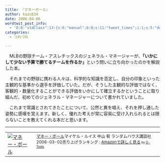 ```yaml
---
title: 『マネーボール』
author: kazu634
date: 2006-04-06
wordtwit_post_info:
  - 'O:8:"stdClass":13:{s:6:"manual";b:0;s:11:"tweet_times";i:1;s:5:"delay";i:0;s:7:"enabled";i:1;s:10:"separation";s:2:"60";s:7:"version";s:3:"3.7";s:14:"tweet_template";b:0;s:6:"status";i:2;s:6:"result";a:0:{}s:13:"tweet_counter";i:2;s:13:"tweet_log_ids";a:1:{i:0;i:2321;}s:9:"hash_tags";a:0:{}s:8:"accounts";a:1:{i:0;s:7:"kazu634";}}'
categories:
  - つれづれ

---
```

<div class="section">
</p> 
  
<p>
    　MLBの野球チーム・アスレチックスのジェネラル・マネージャーが、<b>「いかにして少ない予算で勝てるチームを作るか」</b>という問いに立ち向かったのかを解説した本。
</p></p> 
  
<p>
    　それまでの野球に携わる人々は、科学的な知識を否定し、自分の印象といった主観的な基準から選手を評価していた。だが、そうした主観的な評価ではなく、客観的・数量化することができる評価をいかにして確立するかということに取り組んだ、初めてのジェネラル・マネージャーについて書かれていました。
</p></p> </p> 
  
<p>
    　これまで常識とされてきたことについて、公然と異を唱え、それを押し通した姿勢に感嘆を覚えます。新しく、優れた考えが常に容易に受け入れられるとは限らないことを教えてくれる本だと思います。
</p></p> 
  
<hr />
  
<p>
<center>
</center>
</p>
  
<p>
<table cellpadding="5" border="0">
<tr>
<td valign="top">
<a href="https://www.amazon.co.jp/exec/obidos/ASIN/4270100281/goodpic-22/ref=nosim/" onclick="__gaTracker('send', 'event', 'outbound-article', 'https://www.amazon.co.jp/exec/obidos/ASIN/4270100281/goodpic-22/ref=nosim/', '');" target="_blank"><img alt="マネー・ボール" src="http://images.amazon.com/images/P/4270100281.01._SCMZZZZZZZ_.jpg" border="0" /></a>
</td>
        
<td valign="top">
<font size="-1"><a href="https://www.amazon.co.jp/exec/obidos/ASIN/4270100281/goodpic-22/ref=nosim/" onclick="__gaTracker('send', 'event', 'outbound-article', 'https://www.amazon.co.jp/exec/obidos/ASIN/4270100281/goodpic-22/ref=nosim/', 'マネー・ボール');" target="_blank">マネー・ボール</a>マイケル・ルイス 中山 宥 ランダムハウス講談社 2006-03-02売り上げランキング : <a href="https://www.amazon.co.jp/exec/obidos/ASIN/4270100281/goodpic-22/ref=nosim/" onclick="__gaTracker('send', 'event', 'outbound-article', 'https://www.amazon.co.jp/exec/obidos/ASIN/4270100281/goodpic-22/ref=nosim/', 'Amazonで詳しく見る');" target="_blank">Amazonで詳しく見る</a></font><font size="-2"> by <a href="http://www.goodpic.com/mt/aws/index.html" onclick="__gaTracker('send', 'event', 'outbound-article', 'http://www.goodpic.com/mt/aws/index.html', 'G-Tools');">G-Tools</a></font>
</td>
</tr>
</table>
</p>
</div>
